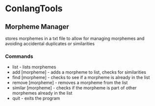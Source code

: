 # ConlangTools

## Morpheme Manager

stores morphemes in a txt file to allow for managing morphemes and avoiding accidental duplicates or similarities

### Commands

* list - lists morphemes
* add [morpheme] - adds a morpheme to list, checks for similarities
* find [morpheme] - checks to see if a morpheme is already in the list
* remove [morpheme] - removes a morpheme from the list
* similar [morpheme] - checks if the morpheme is part of other morphemes already in the list
* quit - exits the program
